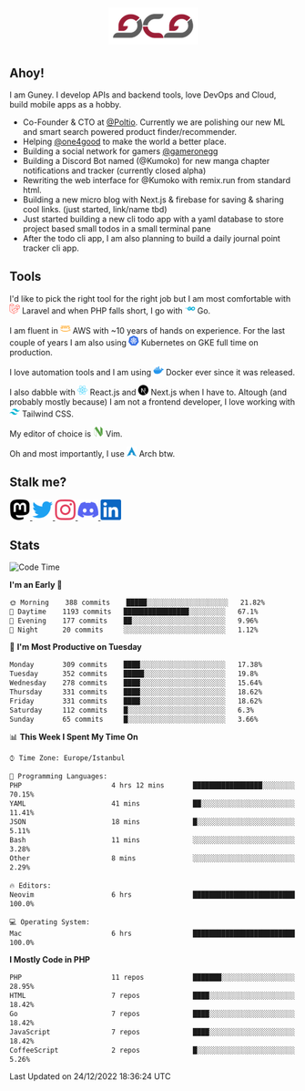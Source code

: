 <h1 align="center">
  <img src="https://raw.githubusercontent.com/gcg/gcg/master/gcg.png" alt="Guney Can Gokoglu" />
</h1>

## Ahoy!

I am Guney. I develop APIs and backend tools, love DevOps and Cloud, build mobile apps as a hobby.

-   Co-Founder & CTO at [@Poltio](https://www.poltio.com). Currently we are polishing our new ML and smart search powered product finder/recommender.
-   Helping [@one4good](https://one4good.com) to make the world a better place.
-   Building a social network for gamers [@gameronegg](https://g1.gg)
-   Building a Discord Bot named (@Kumoko) for new manga chapter notifications and tracker (currently closed alpha)
-   Rewriting the web interface for @Kumoko with remix.run from standard html.
-   Building a new micro blog with Next.js & firebase for saving & sharing cool links. (just started, link/name tbd)
-   Just started building a new cli todo app with a yaml database to store project based small todos in a small terminal pane
-   After the todo cli app, I am also planning to build a daily journal point tracker cli app.

## Tools

I'd like to pick the right tool for the right job but I am most comfortable with <img src="https://raw.githubusercontent.com/gcg/gcg/master/assets/laravel.svg" alt="Laravel PHP" width="18" height="18" /> Laravel and when PHP falls short, I go with <img src="https://raw.githubusercontent.com/gcg/gcg/master/assets/go.svg" alt="Go" width="18" height="18" /> Go.

I am fluent in <img src="https://raw.githubusercontent.com/gcg/gcg/master/assets/amazonaws.svg" alt="AWS" width="18" height="18" /> AWS with ~10 years of hands on experience. For the last couple of years I am also using <img src="https://raw.githubusercontent.com/gcg/gcg/master/assets/kubernetes.svg" alt="GKE" height="18" width="18" /> Kubernetes on GKE full time on production.

I love automation tools and I am using <img src="https://raw.githubusercontent.com/gcg/gcg/master/assets/docker.svg" alt="Docker" width="18" height="18" /> Docker ever since it was released.

I also dabble with <img src="https://raw.githubusercontent.com/gcg/gcg/master/assets/react.svg" alt="React.js" width="18" height="18" /> React.js and <img src="https://raw.githubusercontent.com/gcg/gcg/master/assets/nextdotjs.svg" alt="Next.js" width="18" height="18" /> Next.js when I have to.
Altough (and probably mostly because) I am not a frontend developer, I love working with <img src="https://raw.githubusercontent.com/gcg/gcg/master/assets/tailwindcss.svg" alt="Tailwind CSS" width="18" height="18" /> Tailwind CSS.

My editor of choice is <img src="https://raw.githubusercontent.com/gcg/gcg/master/assets/neovim.svg" alt="NeoVim" width="18" height="18" /> Vim.

Oh and most importantly, I use <img src="https://raw.githubusercontent.com/gcg/gcg/master/assets/archlinux.svg" alt="Arch Linux" width="18" height="18" /> Arch btw.

## Stalk me?

<a href="https://vivy.dev/@gcg" rel="nofollow me" target="_blank" >
    <img src="https://raw.githubusercontent.com/gcg/gcg/master/assets/mastodon.svg" width="36" height="36" alt="@gcg" />
</a>

<a href="https://twitter.com/gcg" target="_blank" >
    <img src="https://raw.githubusercontent.com/gcg/gcg/master/assets/twitter.svg" width="36" height="36" alt="@gcg" />
</a>

<a href="https://instagram.com/gcg" target="_blank">
    <img src="https://raw.githubusercontent.com/gcg/gcg/master/assets/instagram.svg" alt="@gcg" width="36" height="36" />
</a>

<a href="https://discord.gg/SMcJHkX4r7" target="_blank">
    <img src="https://raw.githubusercontent.com/gcg/gcg/master/assets/discord.svg" alt="gcg#3057" width="36" height="36" />
</a>

<a href="https://www.linkedin.com/in/guneycan/" target="_blank">
    <img src="https://raw.githubusercontent.com/gcg/gcg/master/assets/linkedin.svg" alt="LinkedIn" width="36" height="36" />
</a>

## Stats

<!--START_SECTION:waka-->
![Code Time](http://img.shields.io/badge/Code%20Time-1%2C460%20hrs%2030%20mins-blue)

**I'm an Early 🐤** 

```text
🌞 Morning    388 commits    █████░░░░░░░░░░░░░░░░░░░░   21.82% 
🌆 Daytime    1193 commits   ████████████████░░░░░░░░░   67.1% 
🌃 Evening    177 commits    ██░░░░░░░░░░░░░░░░░░░░░░░   9.96% 
🌙 Night      20 commits     ░░░░░░░░░░░░░░░░░░░░░░░░░   1.12%

```
📅 **I'm Most Productive on Tuesday** 

```text
Monday       309 commits    ████░░░░░░░░░░░░░░░░░░░░░   17.38% 
Tuesday      352 commits    █████░░░░░░░░░░░░░░░░░░░░   19.8% 
Wednesday    278 commits    ████░░░░░░░░░░░░░░░░░░░░░   15.64% 
Thursday     331 commits    ████░░░░░░░░░░░░░░░░░░░░░   18.62% 
Friday       331 commits    ████░░░░░░░░░░░░░░░░░░░░░   18.62% 
Saturday     112 commits    █░░░░░░░░░░░░░░░░░░░░░░░░   6.3% 
Sunday       65 commits     █░░░░░░░░░░░░░░░░░░░░░░░░   3.66%

```


📊 **This Week I Spent My Time On** 

```text
⌚︎ Time Zone: Europe/Istanbul

💬 Programming Languages: 
PHP                      4 hrs 12 mins       █████████████████░░░░░░░░   70.15% 
YAML                     41 mins             ██░░░░░░░░░░░░░░░░░░░░░░░   11.41% 
JSON                     18 mins             █░░░░░░░░░░░░░░░░░░░░░░░░   5.11% 
Bash                     11 mins             ░░░░░░░░░░░░░░░░░░░░░░░░░   3.28% 
Other                    8 mins              ░░░░░░░░░░░░░░░░░░░░░░░░░   2.29%

🔥 Editors: 
Neovim                   6 hrs               █████████████████████████   100.0%

💻 Operating System: 
Mac                      6 hrs               █████████████████████████   100.0%

```

**I Mostly Code in PHP** 

```text
PHP                      11 repos            ███████░░░░░░░░░░░░░░░░░░   28.95% 
HTML                     7 repos             ████░░░░░░░░░░░░░░░░░░░░░   18.42% 
Go                       7 repos             ████░░░░░░░░░░░░░░░░░░░░░   18.42% 
JavaScript               7 repos             ████░░░░░░░░░░░░░░░░░░░░░   18.42% 
CoffeeScript             2 repos             █░░░░░░░░░░░░░░░░░░░░░░░░   5.26%

```



 Last Updated on 24/12/2022 18:36:24 UTC
<!--END_SECTION:waka-->
